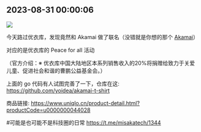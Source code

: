 
## 2023-08-31 00:00:06

![](assets/misakatech/20250321_114936_81874.jpg) 

今天路过优衣库，发现竟然和 Akamai 做了联名（没错就是你想的那个 [Akamai](https://www.akamai.com/)）

对应的是优衣库的 Peace for all 活动

（官方介绍：※ 优衣库中国大陆地区本系列销售收入的20%将捐赠给致力于关爱儿童、促进社会和谐的曹鹏公益基金会。）

上面的 go 代码有人试图完善了一下，仓库在这: https://github.com/yoidea/akamai-t-shirt

商品链接: https://www.uniqlo.cn/product-detail.html?productCode=u0000000044028

\#可能是也可能不是科技圈的日常
https://t.me/misakatech/1344
